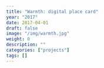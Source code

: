 ```yaml
---
title: "Warmth: digital place card"
year: "2017"
date: 2017-04-01
draft: false
image: "/img/warmth.jpg"
weight: 0
description: ""
categories: ["projects"]
tags: []
---
```


